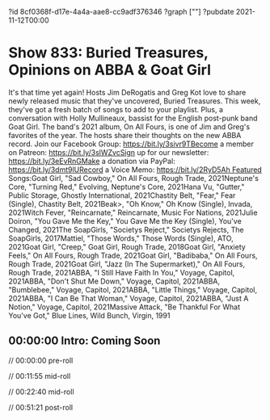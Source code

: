 ?id 8cf0368f-d17e-4a4a-aae8-cc9adf376346
?graph [""]
?pubdate 2021-11-12T00:00

# Show 833: Buried Treasures, Opinions on ABBA & Goat Girl

It's that time yet again! Hosts Jim DeRogatis and Greg Kot love to share newly released music that they've uncovered, Buried Treasures. This week, they've got a fresh batch of songs to add to your playlist. Plus, a conversation with Holly Mullineaux, bassist for the English post-punk band Goat Girl. The band's 2021 album, On All Fours, is one of Jim and Greg's favorites of the year. The hosts share their thoughts on the new ABBA record. Join our Facebook Group: https://bit.ly/3sivr9TBecome a member on Patreon: https://bit.ly/3slWZvcSign up for our newsletter: https://bit.ly/3eEvRnGMake a donation via PayPal: https://bit.ly/3dmt9lURecord a Voice Memo: https://bit.ly/2RyD5Ah Featured Songs:Goat Girl, "Sad Cowboy," On All Fours, Rough Trade, 2021Neptune's Core, "Turning Red," Evolving, Neptune's Core, 2021Hana Vu, "Gutter," Public Storage, Ghostly International, 2021Chastity Belt, "Fear," Fear (Single), Chastity Belt, 2021Beak>, "Oh Know," Oh Know (Single), Invada, 2021Witch Fever, "Reincarnate," Reincarnate, Music For Nations, 2021Julie Doiron, "You Gave Me the Key," You Gave Me the Key (Single), You've Changed, 2021The SoapGirls, "Societys Reject," Societys Rejects, The SoapGirls, 2017Mattiel, "Those Words," Those Words (Single), ATO, 2021Goat Girl, "Creep," Goat Girl, Rough Trade, 2018Goat Girl, "Anxiety Feels," On All Fours, Rough Trade, 2021Goat Girl, "Badibaba," On All Fours, Rough Trade, 2021Goat Girl, "Jazz (In The Supermarket)," On All Fours, Rough Trade, 2021ABBA, "I Still Have Faith In You," Voyage, Capitol, 2021ABBA, "Don't Shut Me Down," Voyage, Capitol, 2021ABBA, "Bumblebee," Voyage, Capitol, 2021ABBA, "Little Things," Voyage, Capitol, 2021ABBA, "I Can Be That Woman," Voyage, Capitol, 2021ABBA, "Just A Notion," Voyage, Capitol, 2021Massive Attack, "Be Thankful For What You've Got," Blue Lines, Wild Bunch, Virgin, 1991

## 00:00:00 Intro: Coming Soon

// 00:00:00 pre-roll

// 00:11:55 mid-roll

// 00:22:40 mid-roll

// 00:51:21 post-roll
